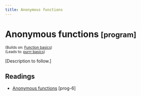 ```yaml
---
title: Anonymous functions
---
```


<!-- Generated automatically from function-anonymous.yml. Do not edit by hand -->

# Anonymous functions <small class='program'>[program]</small>
<small>(Builds on: [Function basics](function-basics.md))</small>  
<small>(Leads to: [purrr basics](purrr-basics.md))</small>

[Description to follow.]

## Readings

  * [Anonymous functions](https://dcl-prog.stanford.edu/function-anonymous.html) [prog-6]


